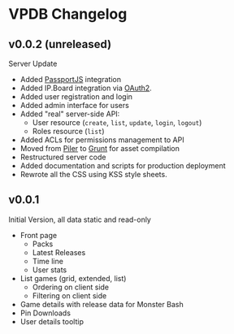 # VPDB Changelog

## v0.0.2 (unreleased)

Server Update

* Added [PassportJS](http://passportjs.org/) integration
* Added IP.Board integration via [OAuth2](https://github.com/freezy/ipb-oauth2-server).
* Added user registration and login
* Added admin interface for users
* Added "real" server-side API:
  * User resource (``create``, ``list``, ``update``, ``login``, ``logout``)
  * Roles resource (``list``)
* Added ACLs for permissions management to API
* Moved from [Piler](https://github.com/epeli/piler) to [Grunt](http://gruntjs.com/) for asset compilation
* Restructured server code
* Added documentation and scripts for production deployment
* Rewrote all the CSS using KSS style sheets.

## v0.0.1

Initial Version, all data static and read-only

* Front page
  * Packs
  * Latest Releases
  * Time line
  * User stats
* List games (grid, extended, list)
  * Ordering on client side
  * Filtering on client side
* Game details with release data for Monster Bash
* Pin Downloads
* User details tooltip
